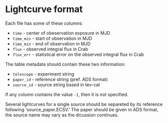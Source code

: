# Lightcurve format

Each file has some of these columns:

- `time` - center of obeservation exposure in MJD
- `time_min` - start of observation in MJD
- `time_min` - end of observation in MJD
- `flux` - observed integral flux in Crab
- `flux_err` - statistical error on the observed integral flux in Crab

The table metadata should contain these two information:

- `telescope` - experiment string
- `paper_id` - reference string (pref. ADS format)
- `source_id` - source string based in tev-cat

If any column contains the value `-1`, then it is not specified.

Several lightcurves for a single source should be separeted by its reference following 'source_paper.ECSV.'
The paper should be given in ADS format, the source name may vary as the dicussion continues.